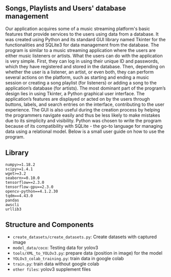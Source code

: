 ## Songs, Playlists and Users' database management

Our application acquires some of a music streaming platform's basic features that provide services to the users using data from a
database. It was created using Python and its standard GUI library named Tkinter for the functionalities and SQLite3 for data management from
the database. The program is similar to a music streaming application where the users are either music listeners or artists. What the users can
do with the application is very simple. First, they can log in using their unique ID and passwords, which they have registered and stored in the
database. Then, depending on whether the user is a listener, an artist, or even both, they can perform several actions on the platform, such as
starting and ending a music session or creating a song playlist (for listeners) or adding a song to the application’s database (for artists).
The most dominant part of the program’s design lies in using Tkinter, a Python graphical user interface. The application’s features are
displayed or acted on by the users through buttons, labels, and search entries on the interface, contributing to the user experience. The GUI is
also useful during the creation process by helping the programmers navigate easily and thus be less likely to make mistakes due to its simplicity
and visibility. Python was chosen to write the program because of its compatibility with SQLite - the go-to language for managing data using a
relational model. Below is a small user guide on how to use the program.






## Library
```
numpy>=1.18.2
scipy>=1.4.1
wget>=3.2
seaborn>=0.10.0
tensorflow==2.3.0
tensorflow-gpu==2.3.0
opencv-python==4.1.2.30
tqdm==4.43.0
pandas
awscli
urllib3
```

## Structure and Components
- `create_datasets/create_datasets.py`: Create datasets with captured image 
- `model_data/coco`: Testing data for yolov3
- `tools/XML_to_YOLOv3.py`: prepare data (position in image) for the model
- `YOLOv3_colab_training.py`: train data in google colab 
- `train.py`: train data without google colab
- `other files`: yolov3 supplement files

